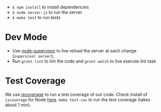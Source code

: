 * `$ npm install` to install dependencies
* `$ node server.js` to run the server
* `$ make test` to run tests

# Dev Mode

* Use [node-supervisor](https://github.com/isaacs/node-supervisor/) to
live reload the server at each change (`supervisor server`); 
* Run `grunt lint` to lint the code and `grunt watch` to live execute
  lint task

# Test Coverage

We use [jscoverage](http://siliconforks.com/jscoverage/) to run a test
coverage of our code. Check install of `jscoverage` for Node [here](http://siliconforks.com/jscoverage/).
`make test-cov` to run the test coverage (takes about 1 min).

